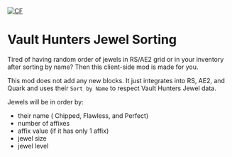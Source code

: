 <a href="https://www.curseforge.com/minecraft/mc-mods/vault-hunters-jewel-sorting"><img src="http://cf.way2muchnoise.eu/896210.svg" alt="CF"></a>

# Vault Hunters Jewel Sorting

Tired of having random order of jewels in RS/AE2 grid or in your inventory after sorting by name? Then this client-side mod is made for you.

This mod does not add any new blocks. It just integrates into RS, AE2, and Quark and uses their `Sort by Name` to respect Vault Hunters Jewel data.

Jewels will be in order by:
- their name ( Chipped, Flawless, and Perfect)
- number of affixes
- affix value (if it has only 1 affix)
- jewel size
- jewel level